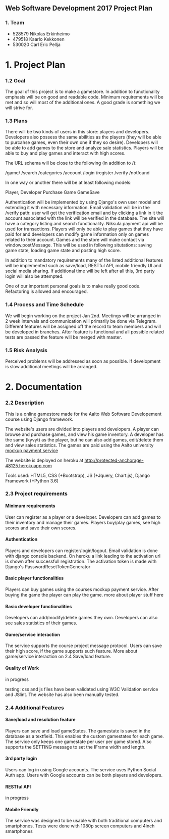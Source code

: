 Web Software Development 2017 Project Plan
-----------------------


### 1. Team

* 528579 Nikolas Erkinheimo
* 479518 Kaarlo Kekkonen
* 530020 Carl Eric Pellja

# 1. Project Plan #

### 1.2 Goal

The goal of this project is to make a gamestore. In addition to functionality emphasis will be on good and readable code. Minimum requirements will be met and so will most of the additional ones. A good grade is something we will strive for.


### 1.3 Plans ###

There will be two kinds of users in this store: players and developers. Developers also possess the same abilities as the players (they will be able to purcahse games, even their own one if they so desire). Developers will be able to add games to the store and analyze sale statistics. Players will be able to buy and play games and interact with high scores.

The URL schema will be close to the following (in addition to /):

/game/<slug>
/search
/categories
/account
/login
/register
/verify
/notfound

In one way or another there will be at least following models:

Player, Developer
Purchase
Game
GameSave

Authentication will be implemented by using Django's own user model and extending it with necessary information. Email validation will be in the /verify path: user will get the verification email and by clicking a link in it the account associated with the link will be verified in the database. The site will have a category listing and search functionality. Niksula payment api will be used for transactions. Players will only be able to play games that they have paid for and developers can modify game information only on games related to their account. Games and the store will make contact via window.postMessage. This will be used in following situtations: saving game state, loading game state and posting high score.

In addition to mandatory requirements many of the listed additional features will be implemented such as save/load, RESTful API, mobile friendly UI and social media sharing. If additional time will be left after all this, 3rd party login will also be attempted.

One of our important personal goals is to make really good code. Refactoring is allowed and encouraged.


### 1.4 Process and Time Schedule

We will begin working on the project Jan 2nd. Meetings will be arranged in 2 week intervals and communication will primarily be done via Telegram. Different features will be assigned off the record to team members and will be developed in branches. After feature is functional and all possible related tests are passed the feature will be merged with master.


### 1.5 Risk Analysis

Perceived problems will be addressed as soon as possible. If development is slow additional meetings will be arranged.

# 2. Documentation #

### 2.2 Description ###
This is a online gamestore made for the Aalto Web Software Developement course using Django framework.

The website's users are divided into players and developers. A player can browse and purchase games, and view his game inventory. A developer has the same (kyvyt) as the player, but he can also add
games, edit/delete them and view sales statistics. The games are paid using the Aalto university [mockup payment service](http://payments.webcourse.niksula.hut.fi/)

The website is deployed on heroku at <http://protected-anchorage-48125.herokuapp.com>

Tools used: HTML5, CSS (+Bootstrap), JS (+Jquery, Chart.js), Django Framework (+Python 3.6)

### 2.3 Project requirements ###

#### Minimum requirements ####

User can register as a player or a developer. Developers can add games to their inventory and manage their games. Players buy/play games, see high scores and save their own scores.

#### Authentication ####

Players and developers can register/login/logout. Email validation is done with django console backend. On heroku a link leading to the activation url is shown after successfull registration. The activation token is made with Django's PasswordResetTokenGenerator

#### Basic player functionalities ####

Players can buy games using the courses mockup payment service. After buying the game the player can play the game.
more about player stuff here

#### Basic developer functionalities ####

Developers can add/modify/delete games they own. Developers can also see sales statistics of their games.

#### Game/service interaction ####

The service supports the course project message protocol. Users can save their high score, if the game supports such feature. More about game/service interaction on 2.4 Save/load feature.

#### Quality of Work ####
in progress

testing:
css and js files have been validated using W3C Validation service and JSlint. The website has also been manually tested.

### 2.4 Additional Features ###

#### Save/load and resolution feature ####

Players can save and load gameStates. The gamestate is saved in the database as a textfield. This enables the custom gamestates for each game. The service only keeps one gamestate per user per game stored. Also supports the SETTING message to set the IFrame width and length.

#### 3rd party login ####

Users can log in using Google accounts. The service uses Python Social Auth app. Users with Google accounts can be both players and developers.

#### RESTful API ####

in progress

#### Mobile Friendly ####

The service was designed to be usable with both traditional computers and smartphones. Tests were done with 1080p screen computers and 4inch smartphones
